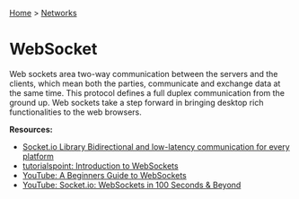[Home](../../README.md) > [Networks](./README.md)

# WebSocket

Web sockets area two-way communication between the servers and the clients, which mean both the parties, communicate and exchange data at the same time. This protocol defines a full duplex communication from the ground up. Web sockets take a step forward in bringing desktop rich functionalities to the web browsers.

<!-- TODO: link fundamentals: duplex, full duplex -->

**Resources:**
- [Socket.io Library Bidirectional and low-latency communication for every platform](https://socket.io/)
- [tutorialspoint: Introduction to WebSockets](https://www.tutorialspoint.com/websockets/index.htm)
- [YouTube: A Beginners Guide to WebSockets](https://www.youtube.com/watch?v=8ARodQ4Wlf4)
- [YouTube: Socket.io: WebSockets in 100 Seconds & Beyond](https://www.youtube.com/watch?v=1BfCnjr_Vjg)
